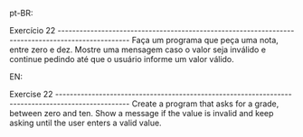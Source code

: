 pt-BR:

Exercício 22 --------------------------------------------------------------------------------------------------
Faça um programa que peça uma nota, entre zero e dez. Mostre uma mensagem caso o valor
seja inválido e continue pedindo até que o usuário informe um valor válido.

EN:

Exercise 22 --------------------------------------------------------------------------------------------------
Create a program that asks for a grade, between zero and ten. Show a message if the value is invalid and keep asking until the user enters a valid value.
